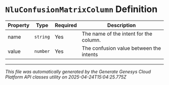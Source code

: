# `NluConfusionMatrixColumn` Definition

| Property | Type | Required | Description |
|----------|------|----------|-------------|
| name | `string` | Yes | The name of the intent for the column. |
| value | `number` | Yes | The confusion value between the intents |

---

*This file was automatically generated by the Generate Genesys Cloud Platform API classes utility on 2025-04-24T15:04:25.775Z*